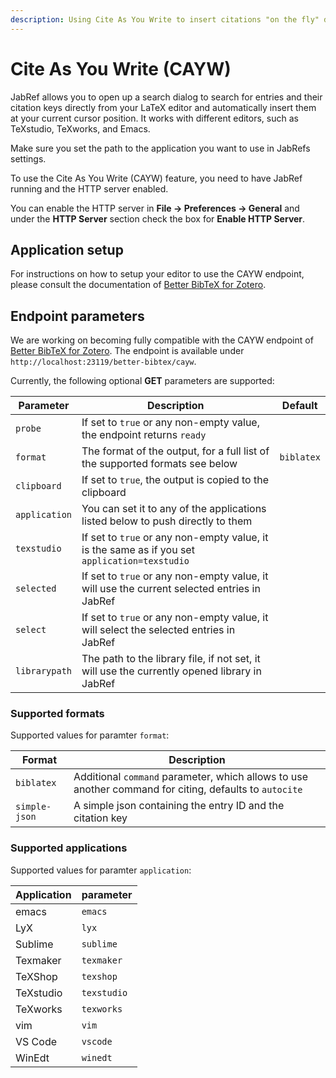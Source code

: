 ```yaml
---
description: Using Cite As You Write to insert citations "on the fly" directly into your editor.
---
```


# Cite As You Write (CAYW)

JabRef allows you to open up a search dialog to search for entries and their citation keys directly from your LaTeX
editor and automatically insert them at your current cursor position.
It works with different editors, such as TeXstudio, TeXworks, and Emacs.

Make sure you set the path to the application you want to use in JabRefs settings.

To use the Cite As You Write (CAYW) feature, you need to have JabRef running and the HTTP server enabled.

You can enable the HTTP server in **File → Preferences → General** and under the **HTTP Server** section check the box
for **Enable HTTP Server**.

## Application setup

For instructions on how to setup your editor to use the CAYW endpoint, please consult the documentation of [Better BibTeX for Zotero](https://retorque.re/zotero-better-bibtex/citing/cayw/index.html).

## Endpoint parameters

We are working on becoming fully compatible with the CAYW endpoint
of [Better BibTeX for Zotero](https://retorque.re/zotero-better-bibtex/citing/cayw/index.html).
The endpoint is available under `http://localhost:23119/better-bibtex/cayw`.

Currently, the following optional **GET** parameters are supported:

| Parameter     | Description                                                                                   | Default    |
|---------------|-----------------------------------------------------------------------------------------------|------------|
| `probe`       | If set to `true` or any non-empty value, the endpoint returns `ready`                         |            |
| `format`      | The format of the output, for a full list of the supported formats see below                  | `biblatex` |
| `clipboard`   | If set to `true`, the output is copied to the clipboard                                       |            |
| `application` | You can set it to any of the applications listed below to push directly to them               |            |
| `texstudio`   | If set to `true` or any non-empty value, it is the same as if you set `application=texstudio` |            |
| `selected`    | If set to `true` or any non-empty value, it will use the current selected entries in JabRef   |            |
| `select`      | If set to `true` or any non-empty value, it will select the selected entries in JabRef        |            |
| `librarypath` | The path to the library file, if not set, it will use the currently opened library in JabRef  |            |

### Supported formats

Supported values for paramter `format`:

| Format        | Description                                                                                            |
|---------------|--------------------------------------------------------------------------------------------------------|
| `biblatex`    | Additional `command` parameter, which allows to use another command for citing, defaults to `autocite` |
| `simple-json` | A simple json containing the entry ID and the citation key                                             |

### Supported applications

Supported values for paramter `application`:

| Application | parameter  |
|------------|-------------|
| emacs      | `emacs`     |
| LyX        | `lyx`       |
| Sublime    | `sublime`   |
| Texmaker   | `texmaker`  |
| TeXShop    | `texshop`   |
| TeXstudio  | `texstudio` |
| TeXworks   | `texworks`  |
| vim        | `vim`       |
| VS Code    | `vscode`    |
| WinEdt     | `winedt`    |
